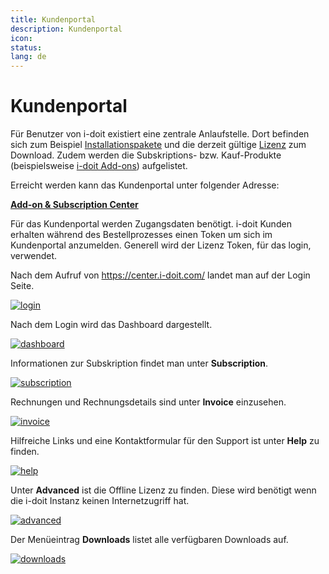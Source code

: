 ```yaml
---
title: Kundenportal
description: Kundenportal
icon:
status:
lang: de
---
```


# Kundenportal

Für Benutzer von i-doit existiert eine zentrale Anlaufstelle. Dort befinden sich zum Beispiel [Installationspakete](../installation/index.md) und die derzeit gültige [Lizenz](../wartung-und-betrieb/lizenz-aktivieren.md) zum Download. Zudem werden die Subskriptions- bzw. Kauf-Produkte (beispielsweise [i-doit Add-ons](../i-doit-add-ons/i-diary.md)) aufgelistet.

Erreicht werden kann das Kundenportal unter folgender Adresse:

**[Add-on & Subscription Center](https://center.i-doit.com/)**

Für das Kundenportal werden Zugangsdaten benötigt. i-doit Kunden erhalten während des Bestellprozesses einen Token um sich im Kundenportal anzumelden.
Generell wird der Lizenz Token, für das login, verwendet.

Nach dem Aufruf von <https://center.i-doit.com/> landet man auf der Login Seite.

[![login](../assets/images/de/administration/kundenportal/login.png)](../assets/images/de/administration/kundenportal/login.png)

Nach dem Login wird das Dashboard dargestellt.

[![dashboard](../assets/images/de/administration/kundenportal/dashboard.png)](../assets/images/de/administration/kundenportal/dashboard.png)

Informationen zur Subskription findet man unter **Subscription**.

[![subscription](../assets/images/de/administration/kundenportal/subscription.png)](../assets/images/de/administration/kundenportal/subscription.png)

Rechnungen und Rechnungsdetails sind unter **Invoice** einzusehen.

[![invoice](../assets/images/de/administration/kundenportal/invoice.png)](../assets/images/de/administration/kundenportal/invoice.png)

Hilfreiche Links und eine Kontaktformular für den Support ist unter **Help** zu finden.

[![help](../assets/images/de/administration/kundenportal/help.png)](../assets/images/de/administration/kundenportal/help.png)

Unter **Advanced** ist die Offline Lizenz zu finden. Diese wird benötigt wenn die i-doit Instanz keinen Internetzugriff hat.

[![advanced](../assets/images/de/administration/kundenportal/advanced.png)](../assets/images/de/administration/kundenportal/advanced.png)

Der Menüeintrag **Downloads** listet alle verfügbaren Downloads auf.

[![downloads](../assets/images/de/administration/kundenportal/downloads.png)](../assets/images/de/administration/kundenportal/downloads.png)
